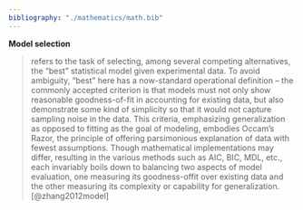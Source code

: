 ```yaml
---
bibliography: "./mathematics/math.bib"
---
```


**Model selection** 

> refers to the task of selecting, among several competing alternatives, the “best” statistical model given experimental data. To avoid ambiguity, “best” here has a now-standard operational definition – the commonly accepted criterion is that models must not only show reasonable goodness-of-fit in accounting for existing data, but also demonstrate some kind of simplicity so that it would not capture sampling noise in the data. This criteria, emphasizing generalization as opposed to fitting as the goal of modeling, embodies Occam’s Razor, the principle of offering parsimonious explanation of data with fewest assumptions. Though mathematical implementations may differ, resulting in the various methods such as AIC, BIC, MDL, etc., each invariably boils down to balancing two aspects of model evaluation, one measuring its goodness-offit over existing data and the other measuring its complexity or capability for generalization. [@zhang2012model]